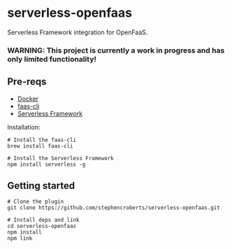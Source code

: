 # serverless-openfaas

Serverless Framework integration for OpenFaaS.

### WARNING: This project is currently a work in progress and has only limited functionality!

## Pre-reqs

* [Docker](https://www.docker.com)
* [faas-cli](https://github.com/openfaas/faas-cli)
* [Serverless Framework](https://serverless.com)

Installation:

```shell
# Install the faas-cli
brew install faas-cli

# Install the Serverless Framework
npm install serverless -g
```

## Getting started

```shell
# Clone the plugin
git clone https://github.com/stephencroberts/serverless-openfaas.git

# Install deps and link
cd serverless-openfaas
npm install
npm link
```

